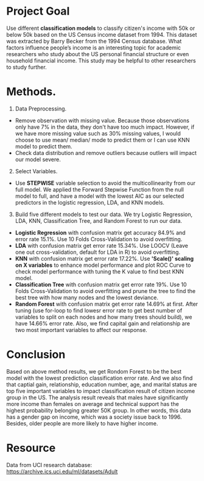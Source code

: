 # Project Goal
Use different <b>classification models</b> to classify citizen's income with 50k or below 50k based on the US Census income dataset from 1994. This dataset was extracted by Barry Becker from the 1994 Census database. What factors influence people’s income is an interesting topic for academic researchers who study about the US personal financial structure or even household financial income. This study may be helpful to other researchers to study further. 

# Methods.
1. Data Preprocessing.  
- Remove observation with missing value. Because those observations only have 7% in the data, they don't have too much impact. However, if we have more missing value such as 30% missing values, I would choose to use mean/ median/ mode to predict them or I can use KNN model to predict them.  
- Check data distribution and remove outliers because outliers will impact our model severe.
2. Select Variables.  
- Use <b>STEPWISE</b> variable selection to avoid the multicollinearity from our full model. We applied the Forward Stepwise Function from the null model to full, and have a model with the lowest AIC as our selected predictors in the logistic regression, LDA, and KNN models.  

3. Build five different models to test our data. We try Logistic Regression, LDA, KNN, Classification Tree, and Random Forest to run our data.  
- <b>Logistic Regression</b> with confusion matrix get accuracy 84.9% and error rate 15.1%. Use 10 Folds Cross-Validation to avoid overfitting.  
- <b>LDA</b> with confusion matrix get error rate 15.34%.  Use LOOCV (Leave one out cross-validation, default for LDA in R) to avoid overfitting.
- <b>KNN</b> with confusion matrix get error rate 17.22%. Use <b>'Scale()' scaling on X variables</b> to enhance model performance and plot ROC Curve to check model performance with tuning the K value to find best KNN model.  
- <b>Classification Tree</b> with confusion matrix get error rate 19%. Use 10 Folds Cross-Validation to avoid overfitting and prune the tree to find the best tree with how many nodes and the lowest deviance.
- <b>Random Forest</b> with confusion matrix get error rate 14.69% at first. After tuning (use for-loop to find lowesr error rate to get best number of variables to split on each nodes and how many trees should build), we have 14.66% error rate. Also, we find capital gain and relationship are two most important variables to affect our response.

# Conclusion
Based on above method results, we get Rondom Forest to be the best model with the lowest prediction classification error rate. And we also find that captial gain, relationship, education number, age, and marital status are top five important variables to impact classification result of citizen income group in the US. The analysis result reveals that males have significantly more income than females on average and technical support has the highest probability belonging greater 50K group. In other words, this data has a gender gap on income, which was a society issue back to 1996. Besides, older people are more likely to have higher income.  

# Resource
Data from UCI research database: https://archive.ics.uci.edu/ml/datasets/Adult
